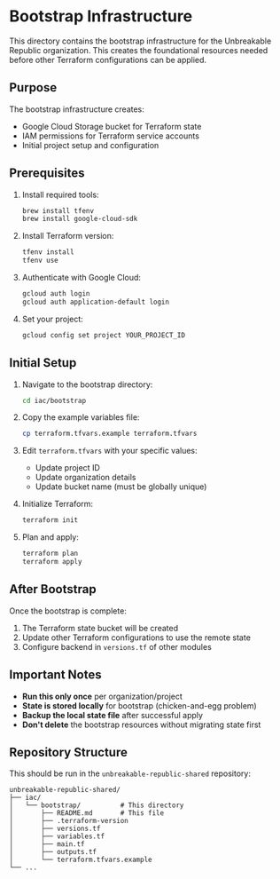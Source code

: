 # Bootstrap Infrastructure

This directory contains the bootstrap infrastructure for the Unbreakable Republic organization. This creates the foundational resources needed before other Terraform configurations can be applied.

## Purpose

The bootstrap infrastructure creates:
- Google Cloud Storage bucket for Terraform state
- IAM permissions for Terraform service accounts
- Initial project setup and configuration

## Prerequisites

1. Install required tools:
   ```bash
   brew install tfenv
   brew install google-cloud-sdk
   ```

2. Install Terraform version:
   ```bash
   tfenv install
   tfenv use
   ```

3. Authenticate with Google Cloud:
   ```bash
   gcloud auth login
   gcloud auth application-default login
   ```

4. Set your project:
   ```bash
   gcloud config set project YOUR_PROJECT_ID
   ```

## Initial Setup

1. Navigate to the bootstrap directory:
   ```bash
   cd iac/bootstrap
   ```

2. Copy the example variables file:
   ```bash
   cp terraform.tfvars.example terraform.tfvars
   ```

3. Edit `terraform.tfvars` with your specific values:
   - Update project ID
   - Update organization details
   - Update bucket name (must be globally unique)

4. Initialize Terraform:
   ```bash
   terraform init
   ```

5. Plan and apply:
   ```bash
   terraform plan
   terraform apply
   ```

## After Bootstrap

Once the bootstrap is complete:

1. The Terraform state bucket will be created
2. Update other Terraform configurations to use the remote state
3. Configure backend in `versions.tf` of other modules

## Important Notes

- **Run this only once** per organization/project
- **State is stored locally** for bootstrap (chicken-and-egg problem)
- **Backup the local state file** after successful apply
- **Don't delete** the bootstrap resources without migrating state first

## Repository Structure

This should be run in the `unbreakable-republic-shared` repository:

```
unbreakable-republic-shared/
├── iac/
│   └── bootstrap/          # This directory
│       ├── README.md       # This file
│       ├── .terraform-version
│       ├── versions.tf
│       ├── variables.tf
│       ├── main.tf
│       ├── outputs.tf
│       └── terraform.tfvars.example
└── ...
``` 